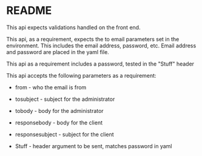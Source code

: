 # README

This api expects validations handled on the front end.

This api, as a requirement, expects the to email parameters set in the
environment. This includes the email address, password, etc.  Email address
and password are placed in the yaml file.

This api as a requirement includes a password, tested in the "Stuff" header

This api accepts the following parameters as a requirement:

* from - who the email is from

* tosubject - subject for the administrator

* tobody - body for the administrator

* responsebody - body for the client

* responsesubject - subject for the client

* Stuff - header argument to be sent, matches password in yaml
